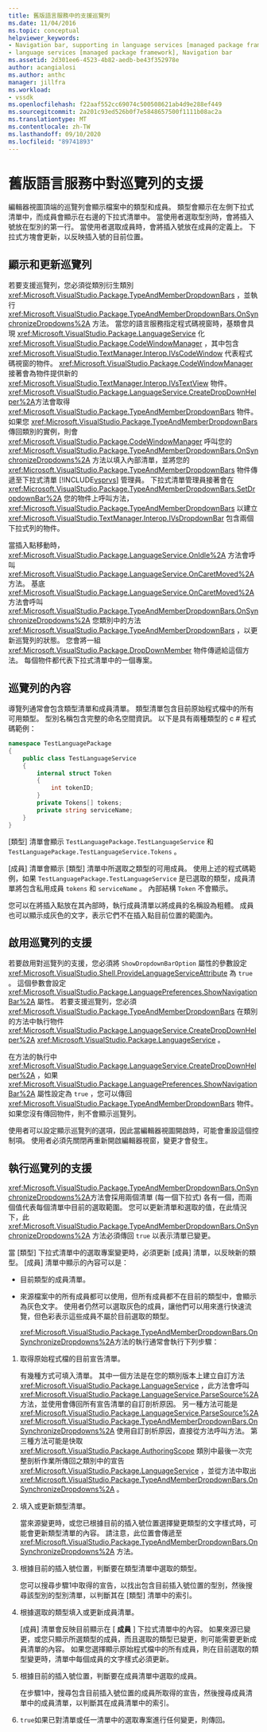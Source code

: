 ```yaml
---
title: 舊版語言服務中的支援巡覽列
ms.date: 11/04/2016
ms.topic: conceptual
helpviewer_keywords:
- Navigation bar, supporting in language services [managed package framework]
- language services [managed package framework], Navigation bar
ms.assetid: 2d301ee6-4523-4b82-aedb-be43f352978e
author: acangialosi
ms.author: anthc
manager: jillfra
ms.workload:
- vssdk
ms.openlocfilehash: f22aaf552cc69074c500508621ab4d9e288ef449
ms.sourcegitcommit: 2a201c93ed526b0f7e5848657500f1111b08ac2a
ms.translationtype: MT
ms.contentlocale: zh-TW
ms.lasthandoff: 09/10/2020
ms.locfileid: "89741893"
---
```

# <a name="support-for-the-navigation-bar-in-a-legacy-language-service"></a>舊版語言服務中對巡覽列的支援
編輯器視圖頂端的巡覽列會顯示檔案中的類型和成員。 類型會顯示在左側下拉式清單中，而成員會顯示在右邊的下拉式清單中。 當使用者選取型別時，會將插入號放在型別的第一行。 當使用者選取成員時，會將插入號放在成員的定義上。 下拉式方塊會更新，以反映插入號的目前位置。

## <a name="displaying-and-updating-the-navigation-bar"></a>顯示和更新巡覽列
 若要支援巡覽列，您必須從類別衍生類別 <xref:Microsoft.VisualStudio.Package.TypeAndMemberDropdownBars> ，並執行 <xref:Microsoft.VisualStudio.Package.TypeAndMemberDropdownBars.OnSynchronizeDropdowns%2A> 方法。 當您的語言服務指定程式碼視窗時，基類會具現 <xref:Microsoft.VisualStudio.Package.LanguageService> 化 <xref:Microsoft.VisualStudio.Package.CodeWindowManager> ，其中包含 <xref:Microsoft.VisualStudio.TextManager.Interop.IVsCodeWindow> 代表程式碼視窗的物件。 <xref:Microsoft.VisualStudio.Package.CodeWindowManager>接著會為物件提供新的 <xref:Microsoft.VisualStudio.TextManager.Interop.IVsTextView> 物件。 <xref:Microsoft.VisualStudio.Package.LanguageService.CreateDropDownHelper%2A>方法會取得 <xref:Microsoft.VisualStudio.Package.TypeAndMemberDropdownBars> 物件。 如果您 <xref:Microsoft.VisualStudio.Package.TypeAndMemberDropdownBars> 傳回類別的實例，則會 <xref:Microsoft.VisualStudio.Package.CodeWindowManager> 呼叫您的 <xref:Microsoft.VisualStudio.Package.TypeAndMemberDropdownBars.OnSynchronizeDropdowns%2A> 方法以填入內部清單，並將您的 <xref:Microsoft.VisualStudio.Package.TypeAndMemberDropdownBars> 物件傳遞至下拉式清單 [!INCLUDE[vsprvs](../../code-quality/includes/vsprvs_md.md)] 管理員。 下拉式清單管理員接著會在 <xref:Microsoft.VisualStudio.Package.TypeAndMemberDropdownBars.SetDropdownBar%2A> 您的物件上呼叫方法， <xref:Microsoft.VisualStudio.Package.TypeAndMemberDropdownBars> 以建立 <xref:Microsoft.VisualStudio.TextManager.Interop.IVsDropdownBar> 包含兩個下拉式列的物件。

 當插入點移動時， <xref:Microsoft.VisualStudio.Package.LanguageService.OnIdle%2A> 方法會呼叫 <xref:Microsoft.VisualStudio.Package.LanguageService.OnCaretMoved%2A> 方法。 基底 <xref:Microsoft.VisualStudio.Package.LanguageService.OnCaretMoved%2A> 方法會呼叫 <xref:Microsoft.VisualStudio.Package.TypeAndMemberDropdownBars.OnSynchronizeDropdowns%2A> 您類別中的方法 <xref:Microsoft.VisualStudio.Package.TypeAndMemberDropdownBars> ，以更新巡覽列的狀態。 您會將一組 <xref:Microsoft.VisualStudio.Package.DropDownMember> 物件傳遞給這個方法。 每個物件都代表下拉式清單中的一個專案。

## <a name="the-contents-of-the-navigation-bar"></a>巡覽列的內容
 導覽列通常會包含類型清單和成員清單。 類型清單包含目前原始程式檔中的所有可用類型。 型別名稱包含完整的命名空間資訊。 以下是具有兩種類型的 c # 程式碼範例：

```csharp
namespace TestLanguagePackage
{
    public class TestLanguageService
    {
        internal struct Token
        {
            int tokenID;
        }
        private Tokens[] tokens;
        private string serviceName;
    }
}
```

 [類型] 清單會顯示 `TestLanguagePackage.TestLanguageService` 和 `TestLanguagePackage.TestLanguageService.Tokens` 。

 [成員] 清單會顯示 [類型] 清單中所選取之類型的可用成員。 使用上述的程式碼範例，如果 `TestLanguagePackage.TestLanguageService` 是已選取的類型，成員清單將包含私用成員 `tokens` 和 `serviceName` 。 內部結構 `Token` 不會顯示。

 您可以在將插入點放在其內部時，執行成員清單以將成員的名稱設為粗體。 成員也可以顯示成灰色的文字，表示它們不在插入點目前位置的範圍內。

## <a name="enabling-support-for-the-navigation-bar"></a>啟用巡覽列的支援
 若要啟用對巡覽列的支援，您必須將 `ShowDropdownBarOption` 屬性的參數設定 <xref:Microsoft.VisualStudio.Shell.ProvideLanguageServiceAttribute> 為 `true` 。 這個參數會設定 <xref:Microsoft.VisualStudio.Package.LanguagePreferences.ShowNavigationBar%2A> 屬性。 若要支援巡覽列，您必須 <xref:Microsoft.VisualStudio.Package.TypeAndMemberDropdownBars> 在類別的方法中執行物件 <xref:Microsoft.VisualStudio.Package.LanguageService.CreateDropDownHelper%2A> <xref:Microsoft.VisualStudio.Package.LanguageService> 。

 在方法的執行中 <xref:Microsoft.VisualStudio.Package.LanguageService.CreateDropDownHelper%2A> ，如果 <xref:Microsoft.VisualStudio.Package.LanguagePreferences.ShowNavigationBar%2A> 屬性設定為 `true` ，您可以傳回 <xref:Microsoft.VisualStudio.Package.TypeAndMemberDropdownBars> 物件。 如果您沒有傳回物件，則不會顯示巡覽列。

 使用者可以設定顯示巡覽列的選項，因此當編輯器視圖開啟時，可能會重設這個控制項。 使用者必須先關閉再重新開啟編輯器視窗，變更才會發生。

## <a name="implementing-support-for-the-navigation-bar"></a>執行巡覽列的支援
 <xref:Microsoft.VisualStudio.Package.TypeAndMemberDropdownBars.OnSynchronizeDropdowns%2A>方法會採用兩個清單 (每一個下拉式) 各有一個，而兩個值代表每個清單中目前的選取範圍。 您可以更新清單和選取的值，在此情況下，此 <xref:Microsoft.VisualStudio.Package.TypeAndMemberDropdownBars.OnSynchronizeDropdowns%2A> 方法必須傳回 `true` 以表示清單已變更。

 當 [類型] 下拉式清單中的選取專案變更時，必須更新 [成員] 清單，以反映新的類型。 [成員] 清單中顯示的內容可以是：

- 目前類型的成員清單。

- 來源檔案中的所有成員都可以使用，但所有成員都不在目前的類型中，會顯示為灰色文字。 使用者仍然可以選取灰色的成員，讓他們可以用來進行快速流覽，但色彩表示這些成員不屬於目前選取的類型。

  <xref:Microsoft.VisualStudio.Package.TypeAndMemberDropdownBars.OnSynchronizeDropdowns%2A>方法的執行通常會執行下列步驟：

1. 取得原始程式檔的目前宣告清單。

     有幾種方式可填入清單。 其中一個方法是在您的類別版本上建立自訂方法 <xref:Microsoft.VisualStudio.Package.LanguageService> ，此方法會呼叫 <xref:Microsoft.VisualStudio.Package.LanguageService.ParseSource%2A> 方法，並使用會傳回所有宣告清單的自訂剖析原因。 另一種方法可能是 <xref:Microsoft.VisualStudio.Package.LanguageService.ParseSource%2A> <xref:Microsoft.VisualStudio.Package.TypeAndMemberDropdownBars.OnSynchronizeDropdowns%2A> 使用自訂剖析原因，直接從方法呼叫方法。 第三種方法可能是快取 <xref:Microsoft.VisualStudio.Package.AuthoringScope> 類別中最後一次完整剖析作業所傳回之類別中的宣告 <xref:Microsoft.VisualStudio.Package.LanguageService> ，並從方法中取出 <xref:Microsoft.VisualStudio.Package.TypeAndMemberDropdownBars.OnSynchronizeDropdowns%2A> 。

2. 填入或更新類型清單。

     當來源變更時，或您已根據目前的插入號位置選擇變更類型的文字樣式時，可能會更新類型清單的內容。 請注意，此位置會傳遞至 <xref:Microsoft.VisualStudio.Package.TypeAndMemberDropdownBars.OnSynchronizeDropdowns%2A> 方法。

3. 根據目前的插入號位置，判斷要在類型清單中選取的類型。

     您可以搜尋步驟1中取得的宣告，以找出包含目前插入號位置的型別，然後搜尋該型別的型別清單，以判斷其在 [類型] 清單中的索引。

4. 根據選取的類型填入或更新成員清單。

     [成員] 清單會反映目前顯示在 [ **成員** ] 下拉式清單中的內容。 如果來源已變更，或您只顯示所選類型的成員，而且選取的類型已變更，則可能需要更新成員清單的內容。 如果您選擇顯示原始程式檔中的所有成員，則在目前選取的類型變更時，清單中每個成員的文字樣式必須更新。

5. 根據目前的插入號位置，判斷要在成員清單中選取的成員。

     在步驟1中，搜尋包含目前插入號位置的成員所取得的宣告，然後搜尋成員清單中的成員清單，以判斷其在成員清單中的索引。

6. `true`如果已對清單或任一清單中的選取專案進行任何變更，則傳回。
